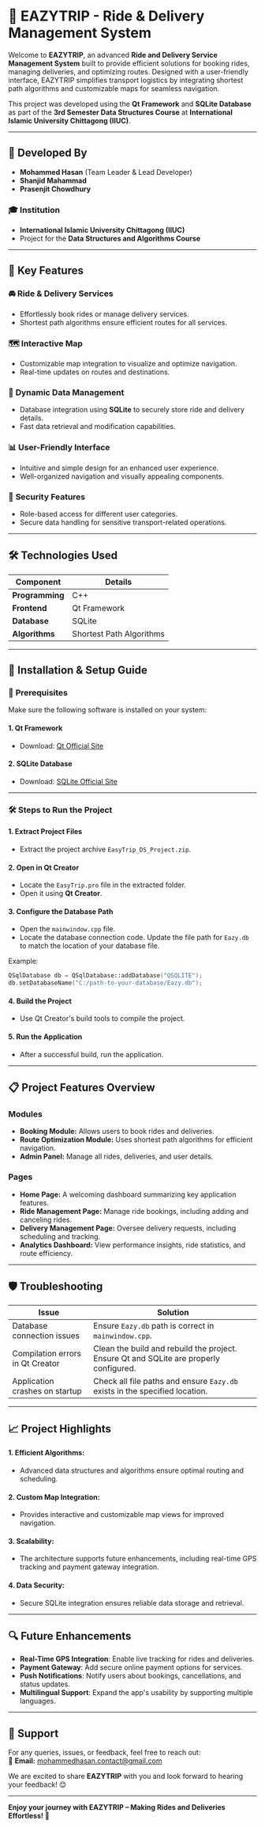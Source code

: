 # 🚖 **EAZYTRIP** - Ride & Delivery Management System  

Welcome to **EAZYTRIP**, an advanced **Ride and Delivery Service Management System** built to provide efficient solutions for booking rides, managing deliveries, and optimizing routes. Designed with a user-friendly interface, EAZYTRIP simplifies transport logistics by integrating shortest path algorithms and customizable maps for seamless navigation.  

This project was developed using the **Qt Framework** and **SQLite Database** as part of the **3rd Semester Data Structures Course** at **International Islamic University Chittagong (IIUC)**.  

---

## 👥 **Developed By**
- **Mohammed Hasan** (Team Leader & Lead Developer)  
- **Shanjid Mahammad**  
- **Prasenjit Chowdhury**  

### 🎓 **Institution**  
- **International Islamic University Chittagong (IIUC)**  
- Project for the **Data Structures and Algorithms Course**  

---

## 🌟 **Key Features**
### 🚘 **Ride & Delivery Services**  
- Effortlessly book rides or manage delivery services.  
- Shortest path algorithms ensure efficient routes for all services.  

### 🗺️ **Interactive Map**  
- Customizable map integration to visualize and optimize navigation.  
- Real-time updates on routes and destinations.  

### 🔄 **Dynamic Data Management**  
- Database integration using **SQLite** to securely store ride and delivery details.  
- Fast data retrieval and modification capabilities.  

### 📊 **User-Friendly Interface**  
- Intuitive and simple design for an enhanced user experience.  
- Well-organized navigation and visually appealing components.  

### 🔐 **Security Features**  
- Role-based access for different user categories.  
- Secure data handling for sensitive transport-related operations.  

---

## 🛠️ **Technologies Used**

| Component        | Details                      |  
|-------------------|------------------------------|  
| **Programming**   | C++                          |  
| **Frontend**      | Qt Framework                 |  
| **Database**      | SQLite                       |  
| **Algorithms**    | Shortest Path Algorithms     |  

---

## 🚀 **Installation & Setup Guide**

### 📌 **Prerequisites**  
Make sure the following software is installed on your system:  
#### **1. Qt Framework**  
   - Download: [Qt Official Site](https://www.qt.io/download)  
#### **2. SQLite Database**  
   - Download: [SQLite Official Site](https://www.sqlite.org/download.html)  

---

### 🛠 **Steps to Run the Project**

#### **1. Extract Project Files**  
   - Extract the project archive `EasyTrip_DS_Project.zip`.  

#### **2. Open in Qt Creator**  
   - Locate the `EasyTrip.pro` file in the extracted folder.  
   - Open it using **Qt Creator**.  

#### **3. Configure the Database Path**  
   - Open the `mainwindow.cpp` file.  
   - Locate the database connection code. Update the file path for `Eazy.db` to match the location of your database file.  

   Example:  
   ```cpp
   QSqlDatabase db = QSqlDatabase::addDatabase("QSQLITE");
   db.setDatabaseName("C:/path-to-your-database/Eazy.db");
   ```  

#### **4. Build the Project**  
   - Use Qt Creator's build tools to compile the project.  

#### **5. Run the Application**  
   - After a successful build, run the application.  

---

## 📋 **Project Features Overview**

### **Modules**
- **Booking Module:** Allows users to book rides and deliveries.  
- **Route Optimization Module:** Uses shortest path algorithms for efficient navigation.  
- **Admin Panel:** Manage all rides, deliveries, and user details.  

### **Pages**
- **Home Page:** A welcoming dashboard summarizing key application features.  
- **Ride Management Page:** Manage ride bookings, including adding and canceling rides.  
- **Delivery Management Page:** Oversee delivery requests, including scheduling and tracking.  
- **Analytics Dashboard:** View performance insights, ride statistics, and route efficiency.  

---

## 🛡️ **Troubleshooting**

| **Issue**                         | **Solution**                                                                 |  
|------------------------------------|-------------------------------------------------------------------------------|  
| Database connection issues         | Ensure `Eazy.db` path is correct in `mainwindow.cpp`.                         |  
| Compilation errors in Qt Creator   | Clean the build and rebuild the project. Ensure Qt and SQLite are properly configured. |  
| Application crashes on startup     | Check all file paths and ensure `Eazy.db` exists in the specified location.   |  

---

## 📈 **Project Highlights**

#### 1. **Efficient Algorithms:**  
   - Advanced data structures and algorithms ensure optimal routing and scheduling.  

#### 2. **Custom Map Integration:**  
   - Provides interactive and customizable map views for improved navigation.  

#### 3. **Scalability:**  
   - The architecture supports future enhancements, including real-time GPS tracking and payment gateway integration.  

#### 4. **Data Security:**  
   - Secure SQLite integration ensures reliable data storage and retrieval.  

---

## 🔍 **Future Enhancements**

- **Real-Time GPS Integration**: Enable live tracking for rides and deliveries.  
- **Payment Gateway**: Add secure online payment options for services.  
- **Push Notifications**: Notify users about bookings, cancellations, and status updates.  
- **Multilingual Support**: Expand the app's usability by supporting multiple languages.  

---

## 📧 **Support**  

For any queries, issues, or feedback, feel free to reach out:  
📩 **Email:** mohammedhasan.contact@gmail.com  

We are excited to share **EAZYTRIP** with you and look forward to hearing your feedback! 😊  

---  

**Enjoy your journey with EAZYTRIP – Making Rides and Deliveries Effortless! 🚖**  
